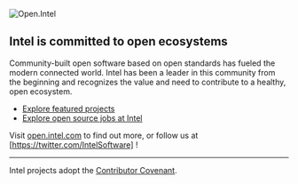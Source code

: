 ![Open.Intel](https://www.intel.com/content/dam/develop/public/us/en/images/admin/open-wordmark-16x9-small.png) 

## Intel is committed to open ecosystems

Community-built open software based on open standards has fueled the modern connected world. Intel has been a leader in this community from the beginning and recognizes the value and need to contribute to a healthy, open ecosystem. 

* [Explore featured projects](https://open.intel.com)
* [Explore open source jobs at Intel](https://jobs.intel.com/page/show/search-results#q=open%20source)


Visit [open.intel.com](https://open.intel.com) to find out more, or follow us at [https://twitter.com/IntelSoftware] !

----

Intel projects adopt the [Contributor Covenant](https://www.contributor-covenant.org/). 

